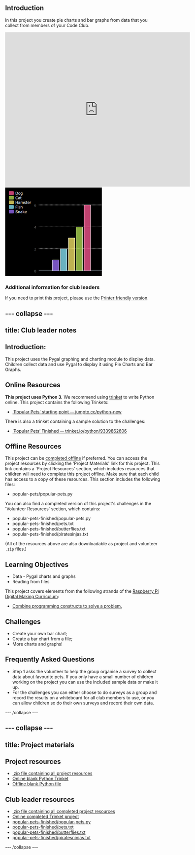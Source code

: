 ## Introduction

In this project you create pie charts and bar graphs from data that you collect from members of your Code Club.  

<div class="trinket">
  <iframe src="https://trinket.io/embed/python/70d24d92b8?outputOnly=true&start=result" width="600" height="500" frameborder="0" marginwidth="0" marginheight="0" allowfullscreen>
  </iframe>
  <img src="images/pets-finished.png">
</div>


### Additional information for club leaders

If you need to print this project, please use the [Printer friendly version](https://projects.raspberrypi.org/en/projects/popular-pets/print).


--- collapse ---
---
title: Club leader notes
---


## Introduction:
This project uses the Pygal graphing and charting module to display data. Children collect data and use Pygal to display it using Pie Charts and Bar Graphs.  

## Online Resources

__This project uses Python 3.__ We recommend using [trinket](https://trinket.io/) to write Python online. This project contains the following Trinkets:

+ ['Popular Pets' starting point -- jumpto.cc/python-new](http://jumpto.cc/python-new)

There is also a trinket containing a sample solution to the challenges:

+ [‘Popular Pets’ Finished -- trinket.io/python/9339862606](https://trinket.io/python/9339862606)

## Offline Resources
This project can be [completed offline](https://www.codeclubprojects.org/en-GB/resources/python-working-offline/) if preferred. You can access the project resources by clicking the 'Project Materials' link for this project. This link contains a 'Project Resources' section, which includes resources that children will need to complete this project offline. Make sure that each child has access to a copy of these resources. This section includes the following files:

+ popular-pets/popular-pets.py

You can also find a completed version of this project's challenges in the 'Volunteer Resources' section, which contains:

+ popular-pets-finished/popular-pets.py
+ popular-pets-finished/pets.txt
+ popular-pets-finished/butterflies.txt
+ popular-pets-finished/piratesinjas.txt

(All of the resources above are also downloadable as project and volunteer `.zip` files.)

## Learning Objectives
+ Data - Pygal charts and graphs
+ Reading from files

This project covers elements from the following strands of the [Raspberry Pi Digital Making Curriculum](http://rpf.io/curriculum):

+ [Combine programming constructs to solve a problem.](https://www.raspberrypi.org/curriculum/programming/builder)

## Challenges
+ Create your own bar chart;
+ Create a bar chart from a file;
+ More charts and graphs!

## Frequently Asked Questions
+ Step 1 asks the volunteer to help the group organise a survey to collect data about favourite pets. If you only have a small number of children working on the project you can use the included sample data or make it up.
+ For the challenges you can either choose to do surveys as a group and record the results on a whiteboard for all club members to use, or you can allow children so do their own surveys and record their own data.


--- /collapse ---


--- collapse ---
---
title: Project materials
---
## Project resources
* [.zip file containing all project resources](resources/popular-pets-project-resources.zip)
* [Online blank Python Trinket](http://jumpto.cc/python-new)
* [Offline blank Python file](resources/new-new.py)

## Club leader resources
* [.zip file containing all completed project resources](resources/popular-pets-volunteer-resources.zip)
* [Online completed Trinket project](https://trinket.io/python/70d24d92b8)
* [popular-pets-finished/popular-pets.py](resources/popular-pets-finished-popular-pets.py)
* [popular-pets-finished/pets.txt](resources/popular-pets-finished-pets.txt)
* [popular-pets-finished/butterflies.txt](resources/popular-pets-finished-butterflies.txt)
* [popular-pets-finished/piratesninjas.txt](resources/popular-pets-finished-piratesninjas.txt)

--- /collapse ---
